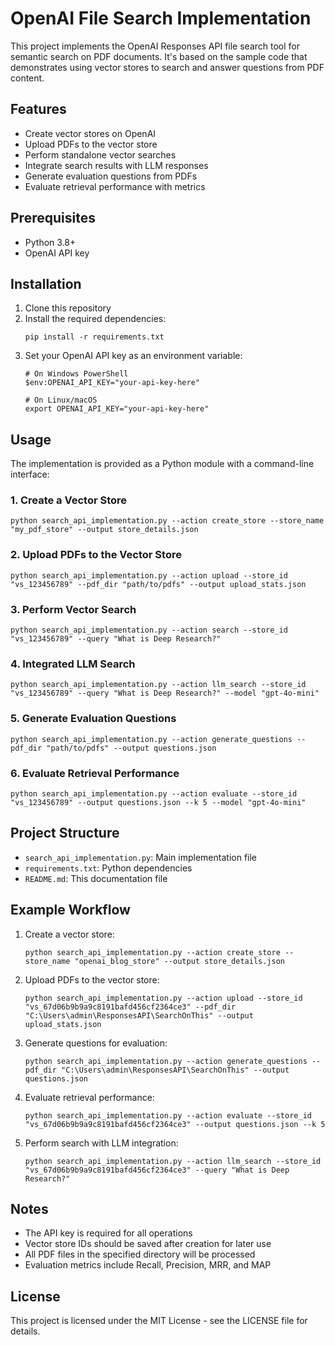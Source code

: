 # OpenAI File Search Implementation

This project implements the OpenAI Responses API file search tool for semantic search on PDF documents. It's based on the sample code that demonstrates using vector stores to search and answer questions from PDF content.

## Features

- Create vector stores on OpenAI
- Upload PDFs to the vector store
- Perform standalone vector searches
- Integrate search results with LLM responses
- Generate evaluation questions from PDFs
- Evaluate retrieval performance with metrics

## Prerequisites

- Python 3.8+
- OpenAI API key

## Installation

1. Clone this repository
2. Install the required dependencies:
   ```
   pip install -r requirements.txt
   ```
3. Set your OpenAI API key as an environment variable:
   ```
   # On Windows PowerShell
   $env:OPENAI_API_KEY="your-api-key-here"
   
   # On Linux/macOS
   export OPENAI_API_KEY="your-api-key-here"
   ```

## Usage

The implementation is provided as a Python module with a command-line interface:

### 1. Create a Vector Store

```
python search_api_implementation.py --action create_store --store_name "my_pdf_store" --output store_details.json
```

### 2. Upload PDFs to the Vector Store

```
python search_api_implementation.py --action upload --store_id "vs_123456789" --pdf_dir "path/to/pdfs" --output upload_stats.json
```

### 3. Perform Vector Search

```
python search_api_implementation.py --action search --store_id "vs_123456789" --query "What is Deep Research?"
```

### 4. Integrated LLM Search

```
python search_api_implementation.py --action llm_search --store_id "vs_123456789" --query "What is Deep Research?" --model "gpt-4o-mini"
```

### 5. Generate Evaluation Questions

```
python search_api_implementation.py --action generate_questions --pdf_dir "path/to/pdfs" --output questions.json
```

### 6. Evaluate Retrieval Performance

```
python search_api_implementation.py --action evaluate --store_id "vs_123456789" --output questions.json --k 5 --model "gpt-4o-mini"
```

## Project Structure

- `search_api_implementation.py`: Main implementation file
- `requirements.txt`: Python dependencies
- `README.md`: This documentation file

## Example Workflow

1. Create a vector store:
   ```
   python search_api_implementation.py --action create_store --store_name "openai_blog_store" --output store_details.json
   ```

2. Upload PDFs to the vector store:
   ```
   python search_api_implementation.py --action upload --store_id "vs_67d06b9b9a9c8191bafd456cf2364ce3" --pdf_dir "C:\Users\admin\ResponsesAPI\SearchOnThis" --output upload_stats.json
   ```

3. Generate questions for evaluation:
   ```
   python search_api_implementation.py --action generate_questions --pdf_dir "C:\Users\admin\ResponsesAPI\SearchOnThis" --output questions.json
   ```

4. Evaluate retrieval performance:
   ```
   python search_api_implementation.py --action evaluate --store_id "vs_67d06b9b9a9c8191bafd456cf2364ce3" --output questions.json --k 5
   ```

5. Perform search with LLM integration:
   ```
   python search_api_implementation.py --action llm_search --store_id "vs_67d06b9b9a9c8191bafd456cf2364ce3" --query "What is Deep Research?"
   ```

## Notes

- The API key is required for all operations
- Vector store IDs should be saved after creation for later use
- All PDF files in the specified directory will be processed
- Evaluation metrics include Recall, Precision, MRR, and MAP

## License

This project is licensed under the MIT License - see the LICENSE file for details. 